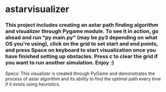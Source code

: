 # astarvisualizer

### This project includes creating an astar path finding algorithm and visualizer through Pygame module. To see it in action, go ahead and run "py main.py" (may be py3 depending on what OS you're using), click on the grid to set start and end points, and press Space on keyboard to start visualization once you have finished setting up obstacles. Press c to clear the grid if you want to run another simulation. Enjoy :)

Specs: This visualizer is created through PyGame and demonstrates the process of astar algorithm and its ability to find the optimal path every time if it exists using heuristics.

